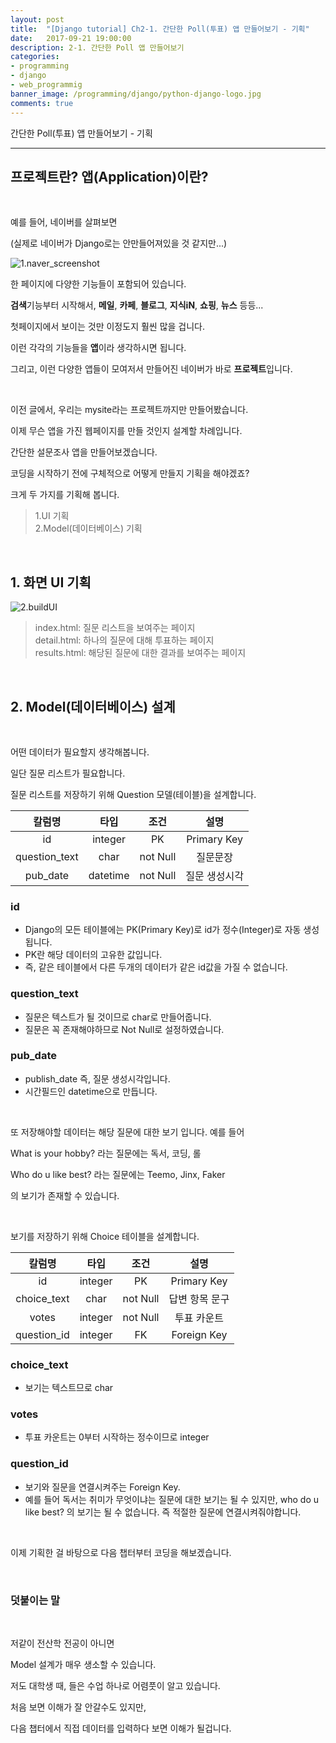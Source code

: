 ```yaml
---
layout: post
title:  "[Django tutorial] Ch2-1. 간단한 Poll(투표) 앱 만들어보기 - 기획"
date:   2017-09-21 19:00:00
description: 2-1. 간단한 Poll 앱 만들어보기
categories:
- programming
- django
- web_programmig
banner_image: /programming/django/python-django-logo.jpg
comments: true
---
```


간단한 Poll(투표) 앱 만들어보기 - 기획

---

## 프로젝트란? 앱(Application)이란?

<br>

예를 들어, 네이버를 살펴보면

(실제로 네이버가 Django로는 안만들어져있을 것 같지만...)

![1.naver_screenshot](https://lh3.googleusercontent.com/If9nGFpKyS809GUbMt8yq6S2_LjdYMgmWYRlffGVU63Vukos8IFh0sIcpyZk_Si5y0aoEj2E8hcmgnJga09-Qqtu2ukQSUBEKwRNt6M0wkSDE_IBOXlEgIEwSu-Mz1DPK73gC0XSl2Kn_zz-hZE64Odo_y2FQJDKrJM1rHsG4hw_LfXPG-abum7HSTV81UARn6RR8MQumQYql4-ODuL2RvKPLKPGkM8vvTts6GIcWDylsM3HtJY3aSCkKK2V4TI2xpJMwGxe1KsRJx0KvSoh0FdcU7A_ydiL4RrgRUlVd_6_2857aFEfYhfn5hZkDNtZ7QW3qrGMfGpEWS6MBKxlAluGlBKK-sj1VUhQF3GE_TTs7yAShPbhZ1bCNNo895mSOkA6zP2H3YaPL2egrY6m4B03haOlIg02BPdC3u4z5FTimtSKA2tILGr3L6DR5pQNETJ7qehI075pUYO0IPnUrZlftCAw-Kroj0XT9qKy9w339uVNsTZhtti3lgsiG-6KEEVnc9W1vf8SIOGsEqGDiw--EQDNVpqdJgUIL5mJYzZRS2BPTo7vAQAwGQEbM-6YCglVSCbfZrwkksKkfrZAbmQxskh2qVXDMpu7vG747g=w2984-h1864-no)

한 페이지에 다양한 기능들이 포함되어 있습니다.

**검색**기능부터 시작해서, **메일**, **카페**, **블로그**, **지식iN**, **쇼핑**, **뉴스** 등등...

첫페이지에서 보이는 것만 이정도지 훨씬 많을 겁니다.

이런 각각의 기능들을 **앱**이라 생각하시면 됩니다.

그리고, 이런 다양한 앱들이 모여저서 만들어진 네이버가 바로 **프로젝트**입니다.

<br>

이전 글에서, 우리는 mysite라는 프로젝트까지만 만들어봤습니다.

이제 무슨 앱을 가진 웹페이지를 만들 것인지 설계할 차례입니다.

간단한 설문조사 앱을 만들어보겠습니다.

코딩을 시작하기 전에 구체적으로 어떻게 만들지 기획을 해야겠죠?

크게 두 가지를 기획해 봅니다.

> 1.UI 기획 <br>
2.Model(데이터베이스) 기획

<br>

## 1. 화면 UI 기획

![2.buildUI](https://lh3.googleusercontent.com/gQ6gCxMIu1mqCgTYwkA1vee1uhkLPnal7Y5B2swi3T_fbw6oxm1vU2jgb7ZCZa4NpJgV2Y11UzYjTI3EMozLfEGIFfoU8s06-dPR0mtUWv4XVgyo-2X4y7SDimNOmrlCdM-h8eNLfPsThPJoPYQ2MSVUmJSLpq2s9wdOFCde9gDGkafoT8x1-gUx_okNTSQfMh6ncyZD4C0szgYIqCqVzl9osCCa2lK3vp74Y2zTwV7v0hJQOVvQ8zUE1Sp1i5aX7PUvsB9HFgfcq_6Iqaa9z-5WuuZMfOPUnW_Oygz1vU7nszstlhxaWDNlmUiqDUMZ-81oOtOvaG8kzuV8aXv_pnk2pR6tUt_kPN1ddu6fcCOi5KODyajuX3Q7WgZZYv7xYIAQUF0z7jk8SawjDY1-qI4VH6lXb1_YG0K8efBfzrFJyDNtJDd0pH0GcZoyfVC2fydzEMRybLpfeHGFT0KFFf4au4k5N-xIomHAztgwPMVEPs3IHkr2oLelDVSWB7isWAB__NG3rYKRoDARX7TCaBBQxB_Gw_XHXu0vEHPeNEUquMU8hjGpbV3q_5rcz_kzRN8-chcTMNjanBaycqMyazsf42F5ev5F7otofRzbxg=w761-h283-no)

>index.html: 질문 리스트을 보여주는 페이지<br>
detail.html: 하나의 질문에 대해 투표하는 페이지<br>
results.html: 해당된 질문에 대한 결과를 보여주는 페이지<br>

<br>

## 2. Model(데이터베이스) 설계

<br>

어떤 데이터가 필요할지 생각해봅니다.

일단 질문 리스트가 필요합니다.

질문 리스트를 저장하기 위해 Question 모델(테이블)을 설계합니다.

칼럼명 | 타입 | 조건 | 설명
:---:|:---:|:---:|:---:|
id|integer|PK|Primary Key
question_text|char|not Null|질문문장
pub_date|datetime|not Null|질문 생성시각

### id
- Django의 모든 테이블에는 PK(Primary Key)로 id가 정수(Integer)로 자동 생성됩니다.
- PK란 해당 데이터의 고유한 값입니다.
- 즉, 같은 테이블에서 다른 두개의 데이터가 같은 id값을 가질 수 없습니다.

### question_text
- 질문은 텍스트가 될 것이므로 char로 만들어줍니다.
- 질문은 꼭 존재해야하므로 Not Null로 설정하였습니다.

### pub_date
- publish_date 즉, 질문 생성시각입니다.
- 시간필드인 datetime으로 만듭니다.

<br>

또 저장해야할 데이터는 해당 질문에 대한 보기 입니다. 예를 들어

What is your hobby? 라는 질문에는 독서,  코딩,  롤

Who do u like best? 라는 질문에는 Teemo,  Jinx,  Faker

의 보기가 존재할 수 있습니다.

<br>

보기를 저장하기 위해 Choice 테이블을 설계합니다.

칼럼명 | 타입 | 조건 | 설명
:---:|:---:|:---:|:---:|
id|integer|PK|Primary Key
choice_text|char|not Null|답변 항목 문구
votes|integer|not Null|투표 카운트
question_id|integer|FK|Foreign Key

### choice_text
- 보기는 텍스트므로 char

### votes
- 투표 카운트는 0부터 시작하는 정수이므로 integer

### question_id
- 보기와 질문을 연결시켜주는 Foreign Key.
- 예를 들어 독서는 취미가 무엇이냐는 질문에 대한 보기는 될 수 있지만, who do u like best? 의
보기는 될 수 없습니다. 즉 적절한 질문에 연결시켜줘야합니다.

<br>

이제 기획한 걸 바탕으로 다음 챕터부터 코딩을 해보겠습니다.

<br>

### 덧붙이는 말
<br>

저같이 전산학 전공이 아니면

Model 설계가 매우 생소할 수 있습니다.

저도 대학생 때, 들은 수업 하나로 어렴풋이 알고 있습니다.

처음 보면 이해가 잘 안갈수도 있지만,

다음 챕터에서 직접 데이터를 입력하다 보면 이해가 될겁니다.